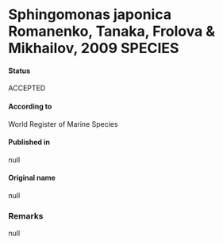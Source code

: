 # Sphingomonas japonica Romanenko, Tanaka, Frolova & Mikhailov, 2009 SPECIES

#### Status
ACCEPTED

#### According to
World Register of Marine Species

#### Published in
null

#### Original name
null

### Remarks
null